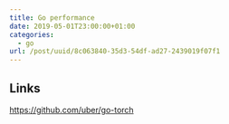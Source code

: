 ```yaml
---
title: Go performance
date: 2019-05-01T23:00:00+01:00
categories:
  - go
url: /post/uuid/8c063840-35d3-54df-ad27-2439019f07f1
---
```


## Links

https://github.com/uber/go-torch
